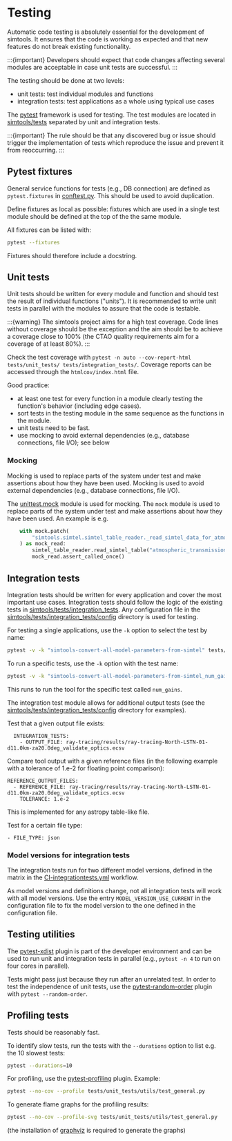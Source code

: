 # Testing

Automatic code testing is absolutely essential for the development of simtools. It ensures that the code is working as expected and that new features do not break existing functionality.

:::{important}
Developers should expect that code changes affecting several modules are acceptable in case unit tests are successful.
:::

The testing should be done at two levels:

- unit tests: test individual modules and functions
- integration tests: test applications as a whole using typical use cases

The [pytest](https://docs.pytest.org) framework is used for testing.
The test modules are located in
[simtools/tests](https://github.com/gammasim/simtools/tree/main/tests) separated
by unit and integration tests.

:::{important}
The rule should be that any discovered bug or issue should trigger the implementation of tests which reproduce the issue and prevent it from reoccurring.
:::

## Pytest fixtures

General service functions for tests (e.g., DB connection) are defined as `pytest.fixtures` in
[conftest.py](https://github.com/gammasim/simtools/blob/main/tests/conftest.py).
This should be used to avoid duplication.

Define fixtures as local as possible: fixtures which are used in a single test module should be defined at the top of the the same module.

All fixtures can be listed with:

```bash
pytest --fixtures
```

Fixtures should therefore include a docstring.

## Unit tests

Unit tests should be written for every module and function and should test the result of individual functions ("units").
It is recommended to write unit tests in parallel with the modules to assure that the code is testable.

:::{warning}
The simtools project aims for a high test coverage.
Code lines without coverage should be the exception and the aim should be to achieve a coverage close to 100%
(the CTAO quality requirements aim for a coverage of at least 80%).
:::

Check the test coverage with `pytest -n auto --cov-report-html  tests/unit_tests/ tests/integration_tests/`.
Coverage reports can be accessed through the `htmlcov/index.html` file.

Good practice:

- at least one test for every function in a module clearly testing the function's behavior (including edge cases).
- sort tests in the testing module in the same sequence as the functions in the module.
- unit tests need to be fast.
- use mocking to avoid external dependencies (e.g., database connections, file I/O); see below

### Mocking

Mocking is used to replace parts of the system under test and make assertions about how they have been used.
Mocking is used to avoid external dependencies (e.g., database connections, file I/O).

The [unittest.mock](https://docs.python.org/3/library/unittest.mock.html) module is used for mocking.
The `mock` module is used to replace parts of the system under test and make assertions about how they have been used. An example is e.g.

```python
    with mock.patch(
        "simtools.simtel.simtel_table_reader._read_simtel_data_for_atmospheric_transmission"
    ) as mock_read:
        simtel_table_reader.read_simtel_table("atmospheric_transmission", "test_file")
        mock_read.assert_called_once()
```

## Integration tests

Integration tests should be written for every application and cover the most important use cases.
Integration tests should follow the logic of the existing tests in [simtools/tests/integration_tests](https://github.com/gammasim/simtools/tree/main/tests/integration_tests/).
Any configuration file in the [simtools/tests/integration_tests/config](https://github.com/gammasim/simtools/tree/main/tests/integration_tests/config) directory is used for testing.

For testing a single applications, use the `-k` option to select the test by name:

```bash
pytest -v -k "simtools-convert-all-model-parameters-from-simtel" tests/integration_tests/test_applications_from_config.py
```

To run a specific tests, use the `-k` option with the test name:

```bash
pytest -v -k "simtools-convert-all-model-parameters-from-simtel_num_gains" tests/integration_tests/test_applications_from_config.py
```

This runs to run the tool for the specific test called `num_gains`.

The integration test module allows for additional output tests (see the [simtools/tests/integration_tests/config](https://github.com/gammasim/simtools/tree/main/tests/integration_tests/config) directory for examples).

Test that a given output file exists:

```text
  INTEGRATION_TESTS:
    - OUTPUT_FILE: ray-tracing/results/ray-tracing-North-LSTN-01-d11.0km-za20.0deg_validate_optics.ecsv
```

Compare tool output with a given reference files (in the following example with a tolerance of 1.e-2 for floating point comparison):

```text
REFERENCE_OUTPUT_FILES:
  - REFERENCE_FILE: ray-tracing/results/ray-tracing-North-LSTN-01-d11.0km-za20.0deg_validate_optics.ecsv
    TOLERANCE: 1.e-2
```

This is implemented for any astropy table-like file.

Test for a certain file type:

```text
- FILE_TYPE: json
```

### Model versions for integration tests

The integration tests run for two different model versions, defined in the matrix in the [CI-integrationtests.yml](https://github.com/gammasim/simtools/blob/main/.github/workflows/CI-integrationtests.yml) workflow.

As model versions and definitions change, not all integration tests will work with all model versions.
Use the entry `MODEL_VERSION_USE_CURRENT` in the configuration file to fix the model version to the one defined in the configuration file.

## Testing utilities

The [pytest-xdist](https://pytest-xdist.readthedocs.io/en/latest/) plugin is part of the developer environment
and can be used to run unit and integration tests in parallel (e.g., `pytest -n 4` to run on four cores in parallel).

Tests might pass just because they run after an unrelated test. In order to test the independence of unit tests, use the
[pytest-random-order](https://pypi.org/project/pytest-random-order/) plugin with `pytest --random-order`.

## Profiling tests

Tests should be reasonably fast.

To identify slow tests, run the tests with the `--durations` option to list e.g. the 10 slowest tests:

```bash
pytest --durations=10
```

For profiling, use the [pytest-profiling](https://pypi.org/project/pytest-profiling/) plugin.
Example:

```bash
pytest --no-cov --profile tests/unit_tests/utils/test_general.py
```

To generate flame graphs for the profiling results:

```bash
pytest --no-cov --profile-svg tests/unit_tests/utils/test_general.py
```

(the installation of [graphviz](https://graphviz.org/) is required to generate the graphs)
